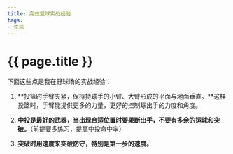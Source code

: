 ```yaml
---
title: 高效篮球实战经验
tags:
- 生活
---
```


# {{ page.title }}

下面这些点是我在野球场的实战经验：

1. **投篮时手臂夹紧，保持持球手的小臂、大臂形成的平面与地面垂直。**这样投篮时，手臂能提供更多的力量，更好的控制球出手的力度和角度。

2. **中投是最好的武器，当出现合适位置时要果断出手，不要有多余的运球和突破。**（前提要多练习，提高中投命中率）

3. **突破时用速度来突破防守，特别是第一步的速度。**
